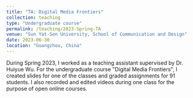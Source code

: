 ```yaml
---
title: "TA: Digital Media Frontiers"
collection: teaching
type: "Undergraduate course"
permalink: /teaching/2023-Spring-TA
venue: "Sun Yat-Sen University, School of Communication and Design"
date: 2023-06-30
location: "Guangzhou, China"
---
```


During Spring 2023, I worked as a teaching assistant supervised by Dr. Huiyue Wu. For the undergraduate course "Digital Media Frontiers", I created slides for one of the classes and graded assignments for 91 students. I also recorded and edited videos during one class for the purpose of open online courses.